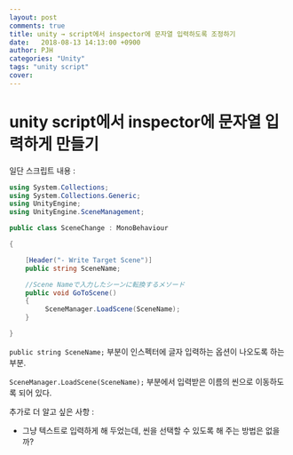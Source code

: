 ```yaml
---
layout: post
comments: true
title: unity → script에서 inspector에 문자열 입력하도록 조정하기
date:   2018-08-13 14:13:00 +0900
author: PJH
categories: "Unity"
tags: "unity script"
cover:
---
```


<h1>
unity script에서 inspector에 문자열 입력하게 만들기
</h1>

일단 스크립트 내용 :

```c#
using System.Collections;
using System.Collections.Generic;
using UnityEngine;
using UnityEngine.SceneManagement;

public class SceneChange : MonoBehaviour

{

    [Header("- Write Target Scene")]
    public string SceneName;

    //Scene Nameで入力したシーンに転換するメソード
    public void GoToScene()
    {
         SceneManager.LoadScene(SceneName);
    }

}
```

```public string SceneName;```
부분이 인스펙터에 글자 입력하는 옵션이 나오도록 하는 부분.



```SceneManager.LoadScene(SceneName);```
부분에서 입력받은 이름의 씬으로 이동하도록 되어 있다.



추가로 더 알고 싶은 사항 :

- 그냥 텍스트로 입력하게 해 두었는데, 씬을 선택할 수 있도록 해 주는 방법은 없을까?
